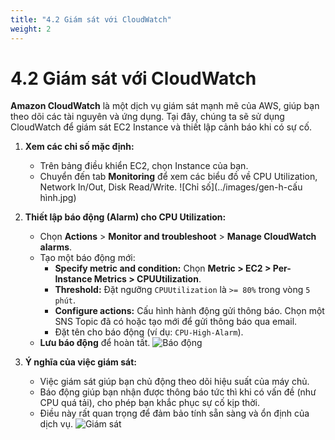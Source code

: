 ```yaml
---
title: "4.2 Giám sát với CloudWatch"
weight: 2
---
```


# 4.2 Giám sát với CloudWatch

**Amazon CloudWatch** là một dịch vụ giám sát mạnh mẽ của AWS, giúp bạn theo dõi các tài nguyên và ứng dụng. Tại đây, chúng ta sẽ sử dụng CloudWatch để giám sát EC2 Instance và thiết lập cảnh báo khi có sự cố.

1.  **Xem các chỉ số mặc định:**
    * Trên bảng điều khiển EC2, chọn Instance của bạn.
    * Chuyển đến tab **Monitoring** để xem các biểu đồ về CPU Utilization, Network In/Out, Disk Read/Write.
![Chỉ số](../images/gen-h-cấu hình.jpg)

2.  **Thiết lập báo động (Alarm) cho CPU Utilization:**
    * Chọn **Actions** > **Monitor and troubleshoot** > **Manage CloudWatch alarms**.
    * Tạo một báo động mới:
        * **Specify metric and condition:** Chọn **Metric > EC2 > Per-Instance Metrics > CPUUtilization**.
        * **Threshold:** Đặt ngưỡng `CPUUtilization` là `>= 80%` trong vòng `5 phút`.
        * **Configure actions:** Cấu hình hành động gửi thông báo. Chọn một SNS Topic đã có hoặc tạo mới để gửi thông báo qua email.
        * Đặt tên cho báo động (ví dụ: `CPU-High-Alarm`).
    * **Lưu báo động** để hoàn tất.
![Báo động](../images/gen-n-mail.jpg)

3.  **Ý nghĩa của việc giám sát:**
    * Việc giám sát giúp bạn chủ động theo dõi hiệu suất của máy chủ.
    * Báo động giúp bạn nhận được thông báo tức thì khi có vấn đề (như CPU quá tải), cho phép bạn khắc phục sự cố kịp thời.
    * Điều này rất quan trọng để đảm bảo tính sẵn sàng và ổn định của dịch vụ.
![Giám sát](../images/gen-n-quytac.jpg)

